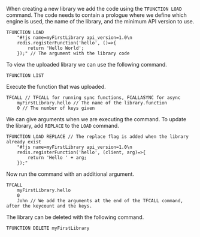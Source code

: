 When creating a new library we add the code using the `TFUNCTION LOAD` command. The code needs to contain a prologue where we define which engine is used, the name of the library, and the minimum API version to use.

```redis Upload library
TFUNCTION LOAD 
    "#!js name=myFirstLibrary api_version=1.0\n
    redis.registerFunction('hello', ()=>{
        return 'Hello World';
    });" // The argument with the library code
```

To view the uploaded library we can use the following command.

```redis View libraries
TFUNCTION LIST
```

Execute the function that was uploaded.

```redis Execute function
TFCALL // TFCALL for running sync functions, FCALLASYNC for async
    myFirstLibrary.hello // The name of the library.function
    0 // The number of keys given
```

We can give arguments when we are executing the command.
To update the library, add `REPLACE` to the `LOAD` command.

```redis Replace the library
TFUNCTION LOAD REPLACE // The replace flag is added when the library already exist
    "#!js name=myFirstLibrary api_version=1.0\n
    redis.registerFunction('hello', (client, arg)=>{
        return 'Hello ' + arg;
    });"
```

Now run the command with an additional argument.

```redis Execute function
TFCALL
    myFirstLibrary.hello
    0
    John // We add the arguments at the end of the TFCALL command, after the keycount and the keys.
```

The library can be deleted with the following command.

```redis Delete library
TFUNCTION DELETE myFirstLibrary
```